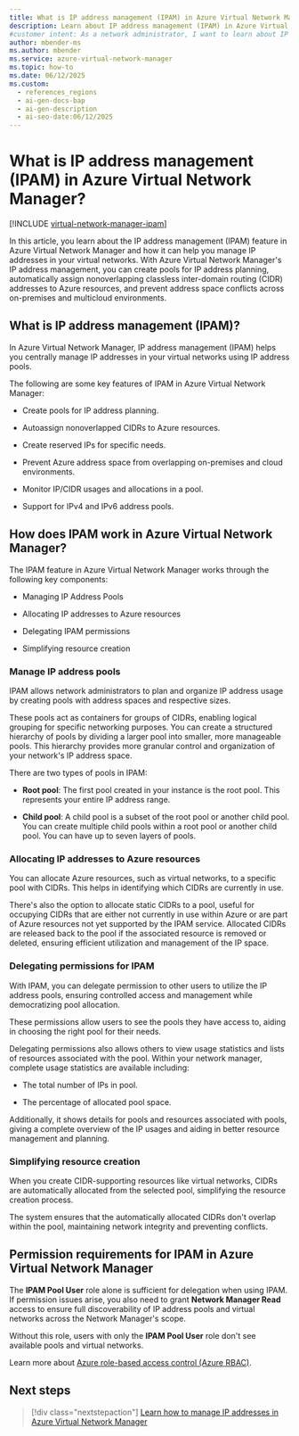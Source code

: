 ```yaml
---
title: What is IP address management (IPAM) in Azure Virtual Network Manager?
description: Learn about IP address management (IPAM) in Azure Virtual Network Manager to efficiently manage IP addresses in your virtual networks.
#customer intent: As a network administrator, I want to learn about IP address management in Azure Virtual Network Manager so that I can efficiently manage IP addresses in my virtual networks.  
author: mbender-ms
ms.author: mbender
ms.service: azure-virtual-network-manager
ms.topic: how-to
ms.date: 06/12/2025
ms.custom:
  - references_regions
  - ai-gen-docs-bap
  - ai-gen-description
  - ai-seo-date:06/12/2025
---
```


# What is IP address management (IPAM) in Azure Virtual Network Manager?

[!INCLUDE [virtual-network-manager-ipam](../../includes/virtual-network-manager-ipam.md)]

In this article, you learn about the IP address management (IPAM) feature in Azure Virtual Network Manager and how it can help you manage IP addresses in your virtual networks. With Azure Virtual Network Manager's IP address management, you can create pools for IP address planning, automatically assign nonoverlapping classless inter-domain routing (CIDR) addresses to Azure resources, and prevent address space conflicts across on-premises and multicloud environments.

## What is IP address management (IPAM)?

In Azure Virtual Network Manager, IP address management (IPAM) helps you centrally manage IP addresses in your virtual networks using IP address pools.

The following are some key features of IPAM in Azure Virtual Network Manager:

- Create pools for IP address planning.

- Autoassign nonoverlapped CIDRs to Azure resources.

- Create reserved IPs for specific needs.

- Prevent Azure address space from overlapping on-premises and cloud environments.

- Monitor IP/CIDR usages and allocations in a pool.

- Support for IPv4 and IPv6 address pools.

## How does IPAM work in Azure Virtual Network Manager?

The IPAM feature in Azure Virtual Network Manager works through the following key components:

- Managing IP Address Pools

- Allocating IP addresses to Azure resources

- Delegating IPAM permissions

- Simplifying resource creation

### Manage IP address pools

IPAM allows network administrators to plan and organize IP address usage by creating pools with address spaces and respective sizes.

These pools act as containers for groups of CIDRs, enabling logical grouping for specific networking purposes. You can create a structured hierarchy of pools by dividing a larger pool into smaller, more manageable pools. This hierarchy provides more granular control and organization of your network's IP address space.

There are two types of pools in IPAM:

- **Root pool**: The first pool created in your instance is the root pool. This represents your entire IP address range.

- **Child pool**: A child pool is a subset of the root pool or another child pool. You can create multiple child pools within a root pool or another child pool. You can have up to seven layers of pools.

### Allocating IP addresses to Azure resources

You can allocate Azure resources, such as virtual networks, to a specific pool with CIDRs. This helps in identifying which CIDRs are currently in use.

There's also the option to allocate static CIDRs to a pool, useful for occupying CIDRs that are either not currently in use within Azure or are part of Azure resources not yet supported by the IPAM service. Allocated CIDRs are released back to the pool if the associated resource is removed or deleted, ensuring efficient utilization and management of the IP space.

### Delegating permissions for IPAM

With IPAM, you can delegate permission to other users to utilize the IP address pools, ensuring controlled access and management while democratizing pool allocation.

These permissions allow users to see the pools they have access to, aiding in choosing the right pool for their needs.

Delegating permissions also allows others to view usage statistics and lists of resources associated with the pool. Within your network manager, complete usage statistics are available including:

- The total number of IPs in pool.

- The percentage of allocated pool space.

Additionally, it shows details for pools and resources associated with pools, giving a complete overview of the IP usages and aiding in better resource management and planning.

### Simplifying resource creation

When you create CIDR-supporting resources like virtual networks, CIDRs are automatically allocated from the selected pool, simplifying the resource creation process.

The system ensures that the automatically allocated CIDRs don't overlap within the pool, maintaining network integrity and preventing conflicts.

## Permission requirements for IPAM in Azure Virtual Network Manager

The **IPAM Pool User** role alone is sufficient for delegation when using IPAM. If permission issues arise, you also need to grant **Network Manager Read** access to ensure full discoverability of IP address pools and virtual networks across the Network Manager's scope.

Without this role, users with only the **IPAM Pool User** role don't see available pools and virtual networks.

Learn more about [Azure role-based access control (Azure RBAC)](/role-based-access-control/overview.md).

## Next steps

> [!div class="nextstepaction"]
> [Learn how to manage IP addresses in Azure Virtual Network Manager](./how-to-manage-ip-addresses-network-manager.md)